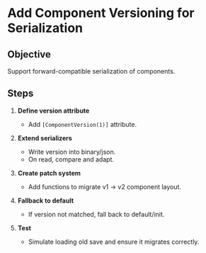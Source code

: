 # Add Component Versioning for Serialization

## Objective
Support forward-compatible serialization of components.

## Steps

1. **Define version attribute**
   - Add `[ComponentVersion(1)]` attribute.

2. **Extend serializers**
   - Write version into binary/json.
   - On read, compare and adapt.

3. **Create patch system**
   - Add functions to migrate v1 → v2 component layout.

4. **Fallback to default**
   - If version not matched, fall back to default/init.

5. **Test**
   - Simulate loading old save and ensure it migrates correctly.